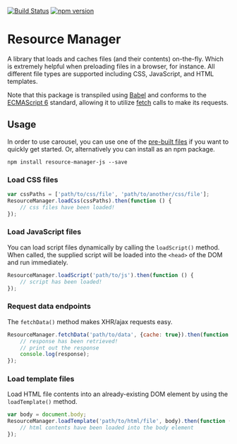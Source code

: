 [![Build Status](https://travis-ci.org/mkay581/resource-manager.svg?branch=master)](https://travis-ci.org/mkay581/resource-manager)
[![npm version](https://badge.fury.io/js/resource-manager.svg)](https://badge.fury.io/js/resource-manager)

# Resource Manager

A library that loads and caches files (and their contents) on-the-fly. Which is extremely helpful when preloading files
in a browser, for instance. All different file types are supported including CSS, JavaScript, and HTML templates.

Note that this package is transpiled using [Babel](https://github.com/babel/babel) and conforms to the [ECMAScript 6](http://es6-features.org/)
standard, allowing it to utilize [fetch](https://fetch.spec.whatwg.org/) calls to make its requests.


## Usage

In order to use carousel, you can use one of the [pre-built files](/dist) if you want to quickly get started. 
Or, alternatively you can install as an npm package.

```
npm install resource-manager-js --save
```


### Load CSS files

```javascript
var cssPaths = ['path/to/css/file', 'path/to/another/css/file'];
ResourceManager.loadCss(cssPaths).then(function () {
    // css files have been loaded!
});
```

### Load JavaScript files

You can load script files dynamically by calling the `loadScript()` method. When called, the supplied script
will be loaded into the `<head>` of the DOM and run immediately.

```javascript
ResourceManager.loadScript('path/to/js').then(function () {
    // script has been loaded!
});
```

### Request data endpoints

The `fetchData()` method makes XHR/ajax requests easy.

```javascript
ResourceManager.fetchData('path/to/data', {cache: true}).then(function (response) {
    // response has been retrieved!
    // print out the response
    console.log(response);
});
```


### Load template files

Load HTML file contents into an already-existing DOM element by using the `loadTemplate()` method.


```javascript
var body = document.body;
ResourceManager.loadTemplate('path/to/html/file', body).then(function () {
    // html contents have been loaded into the body element
});
```
